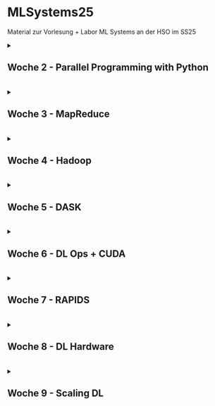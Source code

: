 # MLSystems25
Material zur Vorlesung + Labor ML Systems an der HSO im SS25

<details>
<summary> <H2> Woche 2 - Parallel Programming with Python </H2><BR></summary>

### Numba
* [Numba Docs](https://numba.readthedocs.io/en/stable/)    
* [Numba Demo](https://colab.research.google.com/github/keuperj/MLSystems25/blob/main/week_2/Numba_demo.ipynb)
  
### Zusätzliche Links
* [multiprocessing API](https://docs.python.org/3/library/multiprocessing.html)
* [multiprocessing tutorial](https://www.paulnorvig.com/guides/parallel-programming-with-multiprocessing-in-python.html)

### Aufgaben
* [Aufgabe 1 - Parallel Matrix Multiplication](https://colab.research.google.com/github/keuperj/MLSystems25/blob/main/week_2/Aufgabe_1.ipynb)
</details>

<details>
<summary> <H2> Woche 3 - MapReduce </H2><BR></summary>

### Labor
* [Python MapReduce](https://colab.research.google.com/github/keuperj/MLSystems25/blob/main/week_3/Assignment_MapReduce.ipynb) -> [Solution](https://colab.research.google.com/github/keuperj/MLSystems25/blob/main/week_3/Assignment_MapReduce_solution.ipynb)

### Aufgaben

* [Aufgabe 2 - Parallel MapReduce](https://colab.research.google.com/github/keuperj/MLSystems25/blob/main/week_3/Assignment_Parallel_MapReduce.ipynb) -> [Solution](https://colab.research.google.com/github/keuperj/MLSystems25/blob/main/week_3/Assignment_Parallel_MapReduce_solution.ipynb)
</details>

<details>
<summary> <H2> Woche 4 - Hadoop </H2><BR></summary>

### Labor
* [MR Joblib](https://colab.research.google.com/github/keuperj/MLSystems25/blob/main/week_4/Assignment_MRJOBLIB.ipynb)
* [Aufgabe 3 - PySpark](https://colab.research.google.com/github/keuperj/MLSystems25/blob/main/week_5/PySpark.ipynb)

</details>

<details>
<summary> <H2> Woche 5  - DASK </H2><BR></summary>

### Vorlesung: DASK
* [Interactive DASK Slides](https://colab.research.google.com/github/keuperj/MLSystems25/blob/main/week_5/DASK.ipynb)
  
## Labor
* [Dask DataFrames](https://colab.research.google.com/github/keuperj/MLSystems25/blob/main/week_5/01_dataframe.ipynb) 
* [Dask Arrays](https://colab.research.google.com/github/keuperj/MLSystems25/blob/main/week_5/02_array.ipynb)
* [Dask Delayed](https://colab.research.google.com/github/keuperj/MLSystems25/blob/main/week_5/03_dask.delayed.ipynb)
* [Dask Distributed](https://colab.research.google.com/github/keuperj/MLSystems25/blob/main/week_5/04_distributed.ipynb)

### Abgabe: DataFrames + Arrays Lösungen

</details>

<details>
<summary> <H2> Woche 6  - DL Ops + CUDA </H2><BR></summary>

## Labor
### C in a Nutshell
* [C Cheat-Sheet](https://quickref.me/c.html)
* [Short C Tutorial](https://github.com/8greg8/interactive_c_tutorial/tree/master) [Start in BINDER](https://mybinder.org/v2/gh/8greg8/c_tutorial/master?urlpath=lab) -> **change Jupyter Kernel to "C" !**

### CUDA
* [CUDA Tutorial (Assignment)](https://colab.research.google.com/github/keuperj/MLSystems25/blob/main/week_6/CUDA_Intro.ipynb)

## optional resources
### in Depth CUDA
* [official NVIDIA CUDA Tutorial](https://docs.nvidia.com/cuda/cuda-c-programming-guide/)
  
### Learning C/C++
* [C++ Fundamentals - PDF Book + Slides + interactive Notebooks](https://github.com/rambasnet/CPP-Fundamentals/tree/main)
* [interactive C/C++ Pointer Tutorial](https://pythontutor.com/cpp.html#mode=display)

</details>

<details>
<summary> <H2> Woche 7  - RAPIDS </H2><BR></summary>

## Demo Vorlesung

* [RAPIDS CuML Demo](https://colab.research.google.com/github/keuperj/MLSystems25/blob/main/week_7/Rapids_intro.ipynb)
* [RAPIDS CuML Benchmarks](https://colab.research.google.com/github/keuperj/MLSystems25/blob/main/week_7/cuml_benchmarks.ipynb) 


</details>

<details>
<summary> <H2> Woche 8  - DL Hardware </H2><BR></summary>

## Lab

### TPU Programming 
* TBA


</details>

<details>
<summary> <H2> Woche 9  - Scaling DL </H2><BR></summary>

## Lab
* PyTorch Multi-GPU
* Horovod



</details>
